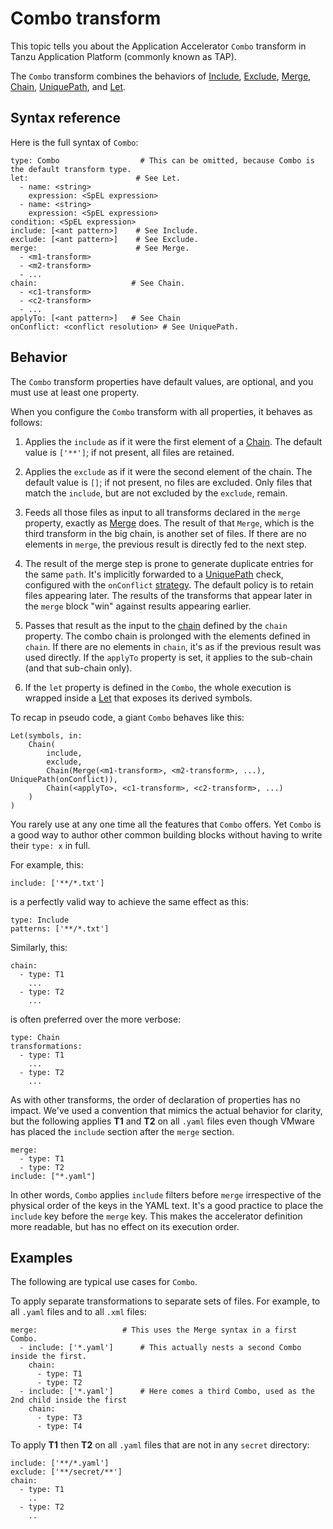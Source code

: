 # Combo transform

This topic tells you about the Application Accelerator `Combo` transform in Tanzu Application Platform (commonly known as TAP).

The  `Combo` transform combines the behaviors of [Include](include.md), [Exclude](exclude.md),
[Merge](merge.md), [Chain](chain.md), [UniquePath](unique-path.md), and [Let](let.md).

## <a id="syntax-referance"></a>Syntax reference

Here is the full syntax of `Combo`:

``` console
type: Combo                  # This can be omitted, because Combo is the default transform type.
let:                        # See Let.
  - name: <string>
    expression: <SpEL expression>
  - name: <string>
    expression: <SpEL expression>
condition: <SpEL expression>
include: [<ant pattern>]    # See Include.
exclude: [<ant pattern>]    # See Exclude.
merge:                      # See Merge.
  - <m1-transform>
  - <m2-transform>
  - ...
chain:                     # See Chain.
  - <c1-transform>
  - <c2-transform>
  - ...
applyTo: [<ant pattern>]   # See Chain
onConflict: <conflict resolution> # See UniquePath.
```

## <a id="behavior"></a>Behavior

The `Combo` transform  properties have default values, are optional, and you must use at least one property.

When you configure the `Combo` transform with all properties, it behaves as follows:

1. Applies the `include` as if it were the first element of a [Chain](chain.md).
   The default value is `['**']`; if not present, all files are retained.

2. Applies the `exclude` as if it were the second element of the chain. The default value is `[]`;
   if not present, no files are excluded. Only files that match the `include`, but are not excluded
   by the `exclude`, remain.

3. Feeds all those files as input to all transforms declared in the `merge` property, exactly as
   [Merge](merge.md) does. The result of that `Merge`, which is the third transform in the big
   chain, is another set of files. If there are no elements in `merge`, the previous result is
   directly fed to the next step.

4. The result of the merge step is prone to generate duplicate entries for the same `path`.
   It's implicitly forwarded to a [UniquePath](unique-path.md) check, configured
   with the `onConflict` [strategy](conflict-resolution.md). The default policy is to retain
   files appearing later. The results of the transforms that appear later in the `merge`
   block "win" against results appearing earlier.

5. Passes that result as the input to the [chain](chain.md) defined by the `chain` property.
   The combo chain is prolonged with the elements defined in `chain`.
   If there are no elements in `chain`, it's as if the previous result was used directly.
   If the `applyTo` property is set, it applies to the sub-chain (and that sub-chain only).

6. If the `let` property is defined in the `Combo`, the whole execution
   is wrapped inside a [Let](let.md) that exposes its derived symbols.

To recap in pseudo code, a giant `Combo` behaves like this:

``` console
Let(symbols, in:
    Chain(
        include,
        exclude,
        Chain(Merge(<m1-transform>, <m2-transform>, ...), UniquePath(onConflict)),
        Chain(<applyTo>, <c1-transform>, <c2-transform>, ...)
    )
)
```

You rarely use at any one time all the features that `Combo` offers.
Yet `Combo` is a good way to author other common building blocks
without having to write their `type: x` in full.

For example, this:

``` console
include: ['**/*.txt']
```

is a perfectly valid way to achieve the same effect as this:

``` console
type: Include
patterns: ['**/*.txt']
```

Similarly, this:

``` console
chain:
  - type: T1
    ...
  - type: T2
    ...
```

is often preferred over the more verbose:

``` console
type: Chain
transformations:
  - type: T1
    ...
  - type: T2
    ...
```

As with other transforms, the order of declaration of properties has no impact. We've used a
convention that mimics the actual behavior for clarity, but the following applies **T1** and **T2**
on all `.yaml` files even though VMware has placed the `include` section after the `merge` section.

``` console
merge:
  - type: T1
  - type: T2
include: ["*.yaml"]
```

In other words, `Combo` applies `include` filters before `merge` irrespective of the physical order
of the keys in the YAML text. It's a good practice to place the `include` key before the
`merge` key. This makes the accelerator definition more readable, but has no effect on its execution
order.

## <a id="examples"></a>Examples

The following are typical use cases for `Combo`.

To apply separate transformations to separate sets of files. For example, to all `.yaml` files
and to all `.xml` files:

``` console
merge:                   # This uses the Merge syntax in a first Combo.
  - include: ['*.yaml']      # This actually nests a second Combo inside the first.
    chain:
      - type: T1
      - type: T2
  - include: ['*.yaml']      # Here comes a third Combo, used as the 2nd child inside the first
    chain:
      - type: T3
      - type: T4
```

To apply **T1** then **T2** on all `.yaml` files that are not in any `secret` directory:

``` console
include: ['**/*.yaml']
exclude: ['**/secret/**']
chain:
  - type: T1
    ..
  - type: T2
    ..
```
